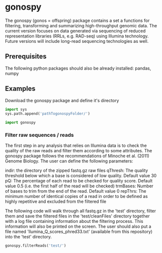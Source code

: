 # gonospy

The gonospy (gonos = offspring) package contains a set a functions for filtering, transforming and summarizing high-throughput genomic data. The current version focuses on
data generated via sequencing of reduced representation libraries (RRLs, e.g. RAD-seq) using Illumina technology. Future versions will include long-read sequencing technologies as well.

## Prerequisites
The following python packages should also be already installed:
pandas, numpy

## Examples

Download the gonospy package and define it's directory
```python
import sys 
sys.path.append('pathTogonospyFolder/')

import gonospy
```

### Filter raw sequences / reads
The first step in any analysis that relies on Illumina data is to check the quality of the raw reads and filter them according to some attributes. The gonospy package follows the
recommendations of Minoche et al. (2011) Genome Biology. The user can define the following parameters:

indir: the directory of the zipped fastq.gz raw files
qThresh: The quality threshold below which a base is considered of low quality. Default value 30
pQ: The percentage of each read to be checked for quality score. Default value 0.5 (i.e. the first half of the read will be checked)
trmBases: Number of bases to trim from the end of the read. Default value 0
repThrs: The minimum number of identical copies of a read in order to be defined as highly repetitive and excluded from the filtered file

The following code will walk through all fastq.gz in the 'test' directory, filter them and save the filtered files in the 'test/cleanFiles' directory together with
a log file containing information about the filtering process. This information will also be printed on the screen. The user should also put a file named 'llumina_Q_scores_phred33.txt' (available from this repository) into the 'test' directory.

```python
gonospy.filterReads('test/')
```

